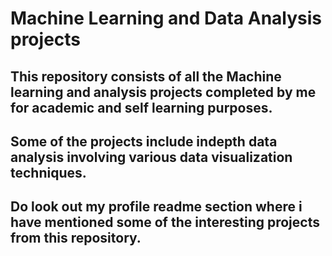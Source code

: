 #  Machine Learning and Data Analysis projects 
## This repository consists of all the Machine learning and analysis projects completed by me for academic and self learning purposes.
## Some of the projects include indepth data analysis involving various data visualization techniques.
## Do look out my profile readme section where i have mentioned some of the interesting projects from this repository.
